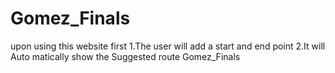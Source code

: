 # Gomez_Finals
upon using this website first
  1.The user will add a start and end point
  2.It will Auto matically show the Suggested route
Gomez_Finals
